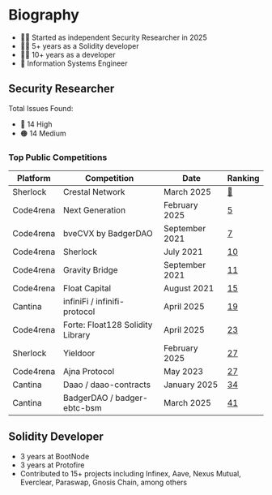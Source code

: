 # Biography
- 🕵️‍♂️ Started as independent Security Researcher in 2025
- 👷‍♂️ 5+ years as a Solidity developer
- 👨‍💻 10+ years as a developer
- 📖 Information Systems Engineer


## Security Researcher

Total Issues Found:
- 🔴 14 High
- 🟠 14 Medium

### Top Public Competitions

|Platform|Competition|Date|Ranking|
|--|------------|----|-------|
|Sherlock|Crestal Network|March 2025|[🥉](https://audits.sherlock.xyz/contests/755/leaderboard)|
|Code4rena|Next Generation|February 2025|[5](https://code4rena.com/audits/2025-01-next-generation)|
|Code4rena|bveCVX by BadgerDAO|September 2021|[7](https://code4rena.com/audits/2021-09-bvecvx-by-badgerdao-contest)|
|Code4rena|Sherlock|July 2021|[10](https://code4rena.com/audits/2021-07-sherlock-contest)|
|Code4rena|Gravity Bridge|September 2021|[11](https://code4rena.com/audits/2021-08-gravity-bridge-contest)|
|Code4rena|Float Capital|August 2021|[15](https://code4rena.com/audits/2021-08-float-capital-contest)|
|Cantina|infiniFi / infinifi-protocol|April 2025|[19](https://cantina.xyz/competitions/2ac7f906-1661-47eb-bfd6-519f5db0d36b/leaderboard)|
|Code4rena|Forte: Float128 Solidity Library|April 2025|[23](https://code4rena.com/audits/2025-03-forte-float128-solidity-library)|
|Sherlock|Yieldoor|February 2025|[27](https://audits.sherlock.xyz/contests/791/leaderboard)|
|Code4rena|Ajna Protocol|May 2023|[27](https://code4rena.com/audits/2023-05-ajna-protocol)|
|Cantina|Daao / daao-contracts|January 2025|[34](https://cantina.xyz/competitions/bd43bdd1-bc7f-473b-96c0-d35d37f3db33/leaderboard)|
|Cantina|BadgerDAO / badger-ebtc-bsm|March 2025|[41](https://cantina.xyz/competitions/f57ffb47-0ded-4f04-bcec-ecd7d47fad58/leaderboard)|

## Solidity Developer

- 3 years at BootNode
- 3 years at Protofire
- Contributed to 15+ projects including Infinex, Aave, Nexus Mutual, Everclear, Paraswap, Gnosis Chain, among others
